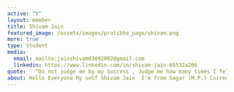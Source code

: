 ```yaml
---
active: "Y"
layout: member
title: Shivam Jain
featured_image: /assets/images/pratibha_page/shivam.png
more: true 
type: Student
media:  
  email: mailto:jainshivam03092002@gmail.com
  linkedin: https://www.linkedin.com/in/shivam-jain-65532a206     
quote:   “Do not judge me by my Success , Judge me how many times I fell dawn and got back up again.”
about: Hello Everyone My self Shivam Jain  I'm from Sagar (M.P.) Currently pursuing Bachelors in Technology (B. Tech) from Jabalpur Engineering College (JEC) , Jabalpur (M.P.) in Computer Science & Engineering Branch. Since 2018 I'm the part of Kiran Foundation Family.
---
```

    